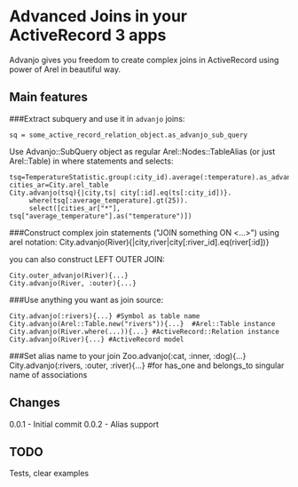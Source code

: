 Advanced Joins in your ActiveRecord 3 apps
========================================
Advanjo gives you freedom to create complex joins in ActiveRecord using power of Arel in beautiful way.

Main features
--------------
###Extract subquery and use it in `advanjo` joins:

    sq = some_active_record_relation_object.as_advanjo_sub_query

  Use Advanjo::SubQuery object as regular Arel::Nodes::TableAlias (or just Arel::Table) in where statements and selects:

    tsq=TemperatureStatistic.group(:city_id).average(:temperature).as_advanjo_sub_query
    cities_ar=City.arel_table
    City.advanjo(tsq){|city,ts| city[:id].eq(ts[:city_id])}.
         where(tsq[:average_temperature].gt(25)).
         select([cities_ar["*"], tsq["average_temperature"].as("temperature")])

###Construct complex join statements ("JOIN something ON <...>") using arel notation:
    City.advanjo(River){|city,river|city[:river_id].eq(river[:id])}

  you can also construct LEFT OUTER JOIN:

    City.outer_advanjo(River){...}
    City.advanjo(River, :outer){...}

###Use anything you want as join source:

    City.advanjo(:rivers){...} #Symbol as table name
    City.advanjo(Arel::Table.new("rivers")){...}  #Arel::Table instance
    City.advanjo(River.where(...)){...} #ActiveRecord::Relation instance
    City.advanjo(River){...} #ActiveRecord model

###Set alias name to your join
    Zoo.advanjo(:cat, :inner, :dog){...}
    City.advanjo(:rivers, :outer, :river){...} #for has_one and belongs_to singular name of associations

Changes
-------
0.0.1 - Initial commit
0.0.2 - Alias support

TODO
-----
Tests, clear examples